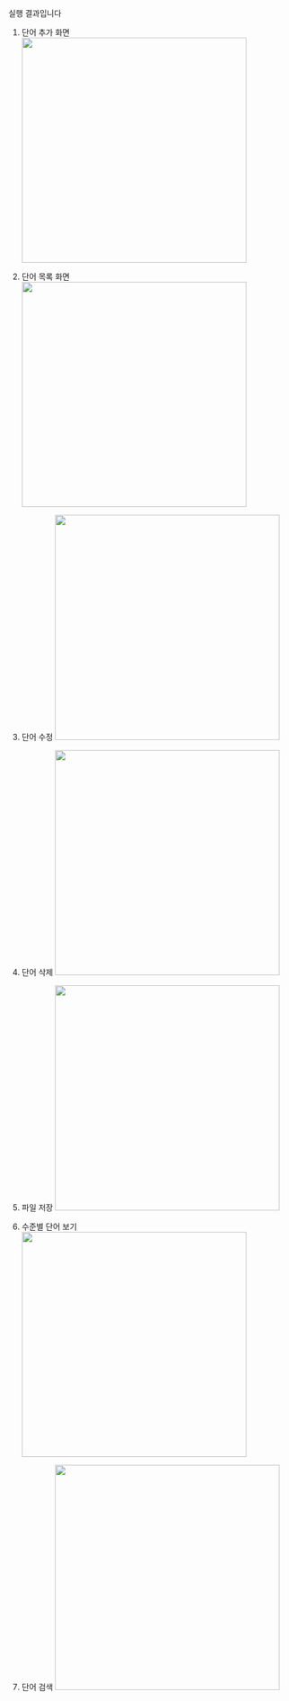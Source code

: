 실행 결과입니다
1. 단어 추가 화면
   <img src = "https://github.com/skwldwld/PP_Project1/assets/130373396/63586160-f1d8-4759-8f64-5e0fffefb38b" width = "400">
   
2. 단어 목록 화면
   <img src = "https://github.com/skwldwld/PP_Project1/assets/130373396/da22cbc3-a3e0-411d-ac19-a56a1f8bb73e" width = "400">

3. 단어 수정
   <img src = "https://github.com/skwldwld/PP_Project1/assets/130373396/5b618ba5-6aa7-4916-89d5-3c09ac8f41f6" width = "400">

4. 단어 삭제
   <img src = "https://github.com/skwldwld/PP_Project1/assets/130373396/6aab0d59-9e73-4221-803a-1ccbb53fcf8d" width = "400">

5. 파일 저장
   <img src = "" width = "400">

6. 수준별 단어 보기
   <img src = "" width = "400">

7. 단어 검색
   <img src = "" width = "400">
